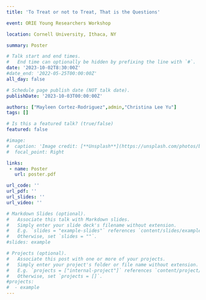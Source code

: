 ```yaml
---
title: 'To Treat or not to Treat, That is the Questions'

event: ORIE Young Researchers Workshop

location: Cornell University, Ithaca, NY

summary: Poster 

# Talk start and end times.
#   End time can optionally be hidden by prefixing the line with `#`.
date: '2023-10-02T8:30:00Z'
#date_end: '2022-05-25T00:00:00Z'
all_day: false

# Schedule page publish date (NOT talk date).
publishDate: '2023-10-03T00:00:00Z'

authors: ["Mayleen Cortez-Rodriguez",admin,"Christina Lee Yu"]
tags: []

# Is this a featured talk? (true/false)
featured: false

#image:
#  caption: 'Image credit: [**Unsplash**](https://unsplash.com/photos/bzdhc5b3Bxs)'
#  focal_point: Right

links:
 - name: Poster
   url: poster.pdf

url_code: ''
url_pdf: ''
url_slides: ''
url_video: ''

# Markdown Slides (optional).
#   Associate this talk with Markdown slides.
#   Simply enter your slide deck's filename without extension.
#   E.g. `slides = "example-slides"` references `content/slides/example-slides.md`.
#   Otherwise, set `slides = ""`.
#slides: example

# Projects (optional).
#   Associate this post with one or more of your projects.
#   Simply enter your project's folder or file name without extension.
#   E.g. `projects = ["internal-project"]` references `content/project/deep-learning/index.md`.
#   Otherwise, set `projects = []`.
#projects:
#  - example
---
```

